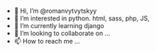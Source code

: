 - 👋 Hi, I’m @romanvytvytskyy
- 👀 I’m interested in python. html, sass, php, JS,
- 🌱 I’m currently learning django
- 💞️ I’m looking to collaborate on ...
- 📫 How to reach me ...

<!---
romanvytvytskyy/romanvytvytskyy is a ✨ special ✨ repository because its `README.md` (this file) appears on your GitHub profile.
You can click the Preview link to take a look at your changes.
--->
